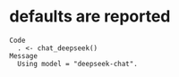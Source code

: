 # defaults are reported

    Code
      . <- chat_deepseek()
    Message
      Using model = "deepseek-chat".

